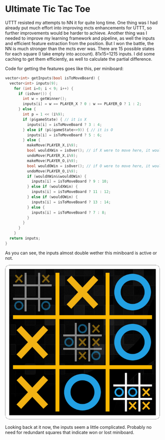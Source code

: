 # Ultimate Tic Tac Toe

UTTT resisted my attempts to NN it for quite long time. One thing was I had already put much effort into improving mcts enhancements for UTTT, so further improvements would be harder to achieve. Another thing was I needed to improve my learning framework and pipeline, as well the inputs and efficient feature extraction from the position. But I won the battle, the NN is much stronger than the mcts ever was. There are 15 possible states for each square (I take empty into account). 81x15=1215 inputs. I did some caching to get them efficiently, as well to calculate the partial difference.

Code for getting the features goes like this, per miniboard:

```c++
vector<int> getInputs(bool isToMoveBoard) {
  vector<int> inputs(9);
    for (int i=0; i < 9; i++) {
      if (isOver()) {
        int w = getWinner();
        inputs[i] = w == PLAYER_X ? 0 : w == PLAYER_O ? 1 : 2;
      } else {
        int p = 1 << (i%9);
        if (p&gameState) { // it is X
          inputs[i] = isToMoveBoard ? 3 : 4;
        } else if (p&(gameState>>9)) { // it is O
          inputs[i] = isToMoveBoard ? 5 : 6;
        } else {
          makeMove(PLAYER_X,i%9);
          bool wouldXWin = isOver(); // if X were to move here, it would won the miniboard
          undoMove(PLAYER_X,i%9);
          makeMove(PLAYER_O,i%9);
          bool wouldOWin = isOver(); // if O were to move here, it would won the miniboard
          undoMove(PLAYER_O,i%9);
          if (wouldXWin&&wouldOWin) {
            inputs[i] = isToMoveBoard ? 9 : 10;
          } else if (wouldXWin) {
            inputs[i] = isToMoveBoard ? 11 : 12;
          } else if (wouldOWin) {
            inputs[i] = isToMoveBoard ? 13 : 14;
          } else {
            inputs[i] = isToMoveBoard ? 7 : 8;
          }
        }
      }
    }
  return inputs;
}
```

As you can see, the inputs almost double wether this miniboard is active or not.

![uttt](uttt.png "UTTT")

Looking back at it now, the inputs seem a little complicated. Probably no need for redundant squares that indicate won or lost miniboard.
